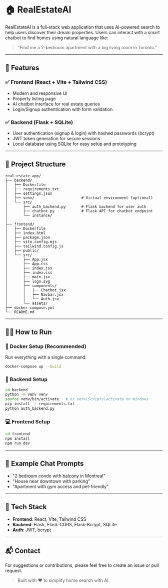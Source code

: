 # 🏠 RealEstateAI

RealEstateAI is a full-stack web application that uses AI-powered search to help users discover their dream properties. Users can interact with a smart chatbot to find homes using natural language like:

> "Find me a 2-bedroom apartment with a big living room in Toronto."

---

## 🚀 Features

### ✅ Frontend (React + Vite + Tailwind CSS)
- Modern and responsive UI
- Property listing page
- AI chatbot interface for real estate queries
- Login/Signup authentication with form validation

### ✅ Backend (Flask + SQLite)
- User authentication (signup & login) with hashed passwords (bcrypt)
- JWT token generation for secure sessions
- Local database using SQLite for easy setup and prototyping

---

## 📂 Project Structure
```
real-estate-app/
├── backend/
│   ├── Dockerfile
│   ├── requirements.txt
│   ├── settings.json
│   ├── venv/                     # Virtual environment (optional)
│   └── src/
│       ├── auth_backend.py       # Flask backend for user auth
│       ├── chatbot.py            # Flask API for chatbot endpoint
│       └── instance/
│
├── frontend/
│   ├── Dockerfile
│   ├── index.html
│   ├── package.json
│   ├── vite.config.mjs
│   ├── tailwind.config.js
│   ├── public/
│   └── src/
│       ├── App.jsx
│       ├── App.css
│       ├── index.jsx
│       ├── index.css
│       ├── main.jsx
│       ├── logo.svg
│       ├── components/
│       │   ├── Chatbot.jsx
│       │   ├── Navbar.jsx
│       │   └── Auth.jsx
│       └── assets/
├── docker-compose.yml
└── README.md
```

---

## 🧑‍💻 How to Run

### 🐳 Docker Setup (Recommended)
Run everything with a single command:
```bash
docker-compose up --build
```

### 🔧 Backend Setup
```bash
cd backend
python -m venv venv
source venv/bin/activate   # or venv\Scripts\activate on Windows
pip install -r requirements.txt
python auth_backend.py
```

### 💻 Frontend Setup
```bash
cd frontend
npm install
npm run dev
```

---

## 🧠 Example Chat Prompts
- "2 bedroom condo with balcony in Montreal"
- "House near downtown with parking"
- "Apartment with gym access and pet-friendly"

---

## 📌 Tech Stack
- **Frontend**: React, Vite, Tailwind CSS
- **Backend**: Flask, Flask-CORS, Flask-Bcrypt, SQLite
- **Auth**: JWT, bcrypt

---

## 📬 Contact
For suggestions or contributions, please feel free to create an issue or pull request.

> Built with ❤️ to simplify home search with AI.
